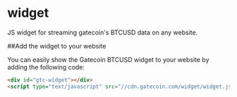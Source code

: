 widget
======

JS widget for streaming gatecoin's BTCUSD data on any website.

##Add the widget to your website

You can easily show the Gatecoin BTCUSD widget to your website by adding the following code:
```html
<div id="gtc-widget"></div>
<script type="text/javascript" src="//cdn.gatecoin.com/widget/widget.js"></script>
```
